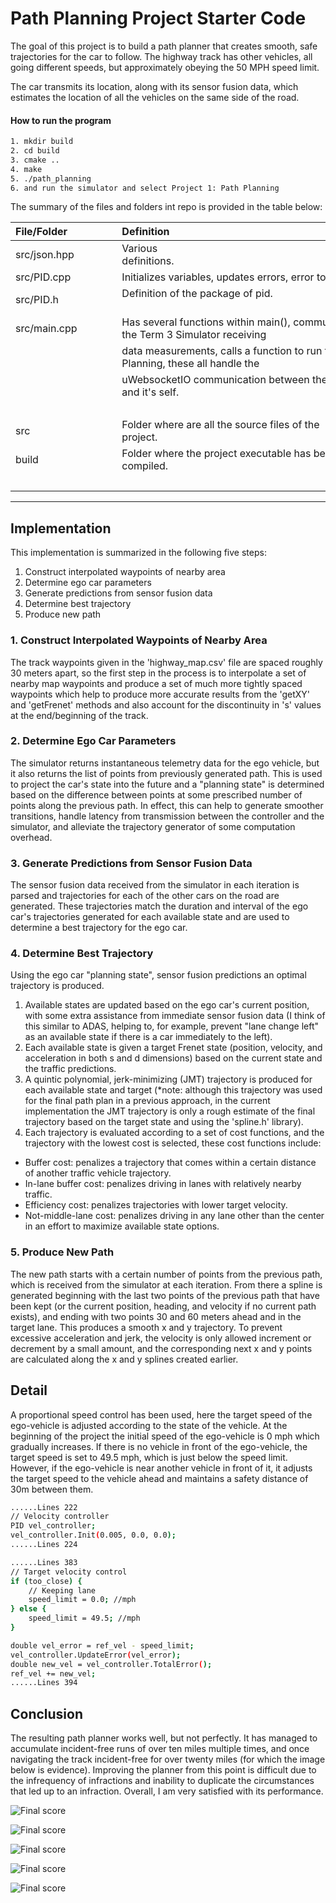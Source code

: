 # Path Planning Project Starter Code

The goal of this project is to build a path planner that creates smooth, safe trajectories for the car to follow. The highway track has other vehicles, all going different speeds, but approximately obeying the 50 MPH speed limit.

The car transmits its location, along with its sensor fusion data, which estimates the location of all the vehicles on the same side of the road.

<!--more-->

[//]: # (Image References)

[image1]: /build/result.jpg "Sample final score"
[image2]: /build/result1.jpg "Sample final score"
[image3]: /build/result2.jpg "Sample final score"
[image4]: /build/result3.jpg "Sample final score"
[image5]: /build/result4.jpg "Sample final score"

#### How to run the program

```sh
1. mkdir build
2. cd build
3. cmake ..
4. make
5. ./path_planning
6. and run the simulator and select Project 1: Path Planning
```

The summary of the files and folders int repo is provided in the table below:

| File/Folder               | Definition                                                                                  |
| :------------------------ | :------------------------------------------------------------------------------------------ |
| src/json.hpp              | Various definitions.                                                                        |
| src/PID.cpp               | Initializes variables, updates errors, error totalizer.                                     |
| src/PID.h                 | Definition of the package of pid.                                                           |
| src/main.cpp              | Has several functions within main(), communicates with the Term 3 Simulator receiving       |
|                           | data measurements, calls a function to run the Path Planning, these all handle the          |
|                           | uWebsocketIO communication between the simulator and it's self.                             |
|                           |                                                                                             |
| src                       | Folder where are all the source files of the project.                                       |
| build                     | Folder where the project executable has been compiled.                                      |
|                           |                                                                                             |


---
## Implementation

This implementation is summarized in the following five steps:
1. Construct interpolated waypoints of nearby area
2. Determine ego car parameters
3. Generate predictions from sensor fusion data
4. Determine best trajectory
5. Produce new path

### 1. Construct Interpolated Waypoints of Nearby Area 

The track waypoints given in the 'highway_map.csv' file are spaced roughly 30 meters apart, so the first step in the process is to interpolate a set of nearby map waypoints and produce a set of much more tightly spaced waypoints which help to produce more accurate results from the 'getXY' and 'getFrenet' methods and also account for the discontinuity in 's' values at the end/beginning of the track.

### 2. Determine Ego Car Parameters

The simulator returns instantaneous telemetry data for the ego vehicle, but it also returns the list of points from previously generated path. This is used to project the car's state into the future and a "planning state" is determined based on the difference between points at some prescribed number of points along the previous path. In effect, this can help to generate smoother transitions, handle latency from transmission between the controller and the simulator, and alleviate the trajectory generator of some computation overhead.


### 3. Generate Predictions from Sensor Fusion Data

The sensor fusion data received from the simulator in each iteration is parsed and trajectories for each of the other cars on the road are generated. These trajectories match the duration and interval of the ego car's trajectories generated for each available state and are used to determine a best trajectory for the ego car.

### 4. Determine Best Trajectory

Using the ego car "planning state", sensor fusion predictions an optimal trajectory is produced. 

1. Available states are updated based on the ego car's current position, with some extra assistance from immediate sensor fusion data (I think of this similar to ADAS, helping to, for example, prevent "lane change left" as an available state if there is a car immediately to the left). 
2. Each available state is given a target Frenet state (position, velocity, and acceleration in both s and d dimensions) based on the current state and the traffic predictions. 
3. A quintic polynomial, jerk-minimizing (JMT) trajectory is produced for each available state and target (*note: although this trajectory was used for the final path plan in a previous approach, in the current implementation the JMT trajectory is only a rough estimate of the final trajectory based on the target state and using the 'spline.h' library).
4. Each trajectory is evaluated according to a set of cost functions, and the trajectory with the lowest cost is selected, these cost functions include:
  - Buffer cost: penalizes a trajectory that comes within a certain distance of another traffic vehicle trajectory.
  - In-lane buffer cost: penalizes driving in lanes with relatively nearby traffic.
  - Efficiency cost: penalizes trajectories with lower target velocity.
  - Not-middle-lane cost: penalizes driving in any lane other than the center in an effort to maximize available state options.

### 5. Produce New Path

The new path starts with a certain number of points from the previous path, which is received from the simulator at each iteration. From there a spline is generated beginning with the last two points of the previous path that have been kept (or the current position, heading, and velocity if no current path exists), and ending with two points 30 and 60 meters ahead and in the target lane. This produces a smooth x and y trajectory. To prevent excessive acceleration and jerk, the velocity is only allowed increment or decrement by a small amount, and the corresponding next x and y points are calculated along the x and y splines created earlier.

## Detail

A proportional speed control has been used, here the target speed of the ego-vehicle is adjusted according to the state of the vehicle. At the beginning of the project the initial speed of the ego-vehicle is 0 mph which gradually increases. If there is no vehicle in front of the ego-vehicle, the target speed is set to 49.5 mph, which is just below the speed limit. However, if the ego-vehicle is near another vehicle in front of it, it adjusts the target speed to the vehicle ahead and maintains a safety distance of 30m between them.

```sh
......Lines 222
// Velocity controller
PID vel_controller;
vel_controller.Init(0.005, 0.0, 0.0);
......Lines 224

......Lines 383
// Target velocity control
if (too_close) {
    // Keeping lane
    speed_limit = 0.0; //mph
} else {
    speed_limit = 49.5; //mph
}

double vel_error = ref_vel - speed_limit;
vel_controller.UpdateError(vel_error);
double new_vel = vel_controller.TotalError();
ref_vel += new_vel;
......Lines 394
```



## Conclusion

The resulting path planner works well, but not perfectly. It has managed to accumulate incident-free runs of over ten miles multiple times, and once navigating the track incident-free for over twenty miles (for which the image below is evidence). Improving the planner from this point is difficult due to the infrequency of infractions and inability to duplicate the circumstances that led up to an infraction. Overall, I am very satisfied with its performance.


![Final score][image5]

![Final score][image1]

![Final score][image2]

![Final score][image3]

![Final score][image4]
